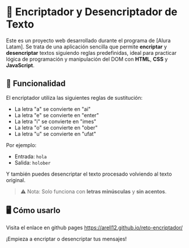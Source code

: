 # 🔐 Encriptador y Desencriptador de Texto

Este es un proyecto web desarrollado durante el programa de [Alura Latam]. Se trata de una aplicación sencilla que permite **encriptar** y **desencriptar** textos siguiendo reglas predefinidas, ideal para practicar lógica de programación y manipulación del DOM con **HTML**, **CSS** y **JavaScript**.

## 🧩 Funcionalidad

El encriptador utiliza las siguientes reglas de sustitución:
- La letra "a" se convierte en "ai"
- La letra "e" se convierte en "enter"
- La letra "i" se convierte en "imes"
- La letra "o" se convierte en "ober"
- La letra "u" se convierte en "ufat"

Por ejemplo:
- Entrada: `hola`
- Salida: `holober`

Y también puedes desencriptar el texto procesado volviendo al texto original.

> ⚠️ Nota: Solo funciona con **letras minúsculas** y **sin acentos**.

## 🖥 Cómo usarlo

Visita el enlace en github pages
https://arell12.github.io/reto-encriptador/

¡Empieza a encriptar o desencriptar tus mensajes!
